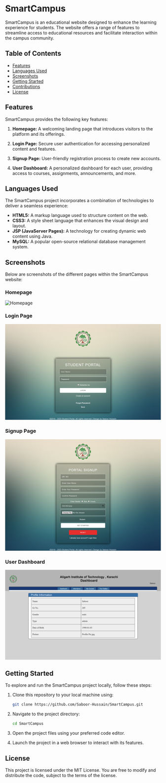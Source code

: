 # SmartCampus

SmartCampus is an educational website designed to enhance the learning experience for students. The website offers a range of features to streamline access to educational resources and facilitate interaction within the campus community.

## Table of Contents

- [Features](#features)
- [Languages Used](#languages-used)
- [Screenshots](#screenshots)
- [Getting Started](#getting-started)
- [Contributions](#contributions)
- [License](#license)

## Features

SmartCampus provides the following key features:

1. **Homepage:** A welcoming landing page that introduces visitors to the platform and its offerings.

2. **Login Page:** Secure user authentication for accessing personalized content and features.

3. **Signup Page:** User-friendly registration process to create new accounts.

4. **User Dashboard:** A personalized dashboard for each user, providing access to courses, assignments, announcements, and more.

## Languages Used

The SmartCampus project incorporates a combination of technologies to deliver a seamless experience:

- **HTML5:** A markup language used to structure content on the web.
- **CSS3:** A style sheet language that enhances the visual design and layout.
- **JSP (JavaServer Pages):** A technology for creating dynamic web content using Java.
- **MySQL:** A popular open-source relational database management system.

## Screenshots

Below are screenshots of the different pages within the SmartCampus website:

### Homepage
![Homepage](screenshots/home.png)

### Login Page
![Login Page](screenshots/Login.png)

### Signup Page
![Signup Page](screenshots/Signup.png)

### User Dashboard
![User Dashboard](screenshots/Dashboard.png)

## Getting Started

To explore and run the SmartCampus project locally, follow these steps:

1. Clone this repository to your local machine using:

   ```bash
   git clone https://github.com/Saboor-Hussain/SmartCampus.git
   ```

2. Navigate to the project directory:

   ```bash
   cd SmartCampus
   ```

3. Open the project files using your preferred code editor.

4. Launch the project in a web browser to interact with its features.


## License

This project is licensed under the MIT License. You are free to modify and distribute the code, subject to the terms of the license.
